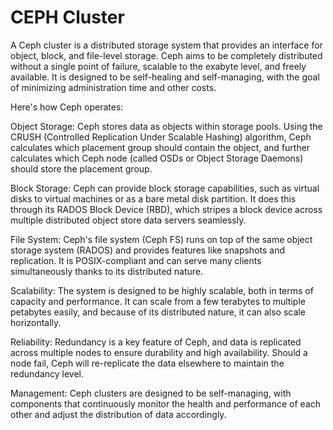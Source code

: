 # CEPH Cluster

A Ceph cluster is a distributed storage system that provides an interface for object, block, and file-level storage. Ceph aims to be completely distributed without a single point of failure, scalable to the exabyte level, and freely available. It is designed to be self-healing and self-managing, with the goal of minimizing administration time and other costs.

Here's how Ceph operates:

Object Storage: Ceph stores data as objects within storage pools. Using the CRUSH (Controlled Replication Under Scalable Hashing) algorithm, Ceph calculates which placement group should contain the object, and further calculates which Ceph node (called OSDs or Object Storage Daemons) should store the placement group.

Block Storage: Ceph can provide block storage capabilities, such as virtual disks to virtual machines or as a bare metal disk partition. It does this through its RADOS Block Device (RBD), which stripes a block device across multiple distributed object store data servers seamlessly.

File System: Ceph's file system (Ceph FS) runs on top of the same object storage system (RADOS) and provides features like snapshots and replication. It is POSIX-compliant and can serve many clients simultaneously thanks to its distributed nature.

Scalability: The system is designed to be highly scalable, both in terms of capacity and performance. It can scale from a few terabytes to multiple petabytes easily, and because of its distributed nature, it can also scale horizontally.

Reliability: Redundancy is a key feature of Ceph, and data is replicated across multiple nodes to ensure durability and high availability. Should a node fail, Ceph will re-replicate the data elsewhere to maintain the redundancy level.

Management: Ceph clusters are designed to be self-managing, with components that continuously monitor the health and performance of each other and adjust the distribution of data accordingly.
